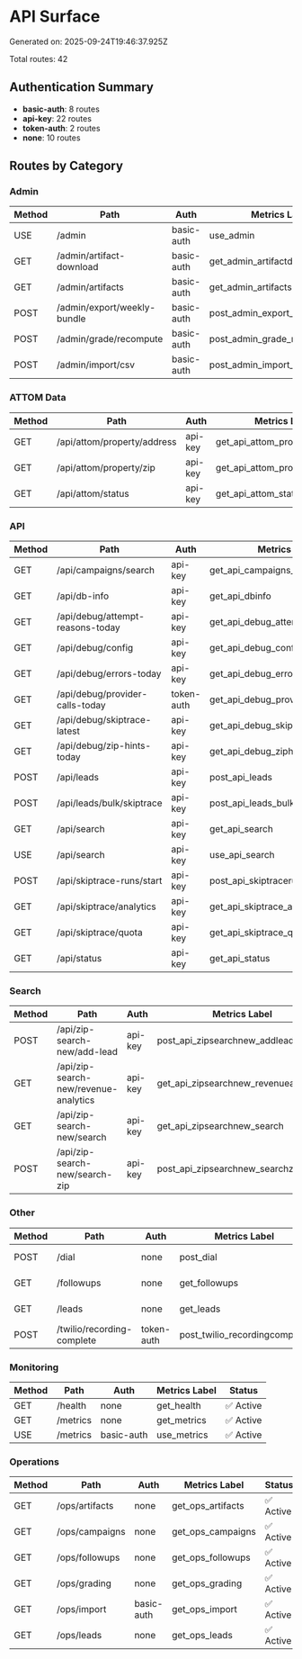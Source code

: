 # API Surface

Generated on: 2025-09-24T19:46:37.925Z

Total routes: 42

## Authentication Summary

- **basic-auth**: 8 routes
- **api-key**: 22 routes
- **token-auth**: 2 routes
- **none**: 10 routes

## Routes by Category

### Admin

| Method | Path | Auth | Metrics Label | Status |
|--------|------|------|---------------|--------|
| USE | /admin | basic-auth | use_admin | ✅ Active |
| GET | /admin/artifact-download | basic-auth | get_admin_artifactdownload | ✅ Active |
| GET | /admin/artifacts | basic-auth | get_admin_artifacts | ✅ Active |
| POST | /admin/export/weekly-bundle | basic-auth | post_admin_export_weeklybundle | ✅ Active |
| POST | /admin/grade/recompute | basic-auth | post_admin_grade_recompute | ✅ Active |
| POST | /admin/import/csv | basic-auth | post_admin_import_csv | ✅ Active |

### ATTOM Data

| Method | Path | Auth | Metrics Label | Status |
|--------|------|------|---------------|--------|
| GET | /api/attom/property/address | api-key | get_api_attom_property_address | ✅ Active |
| GET | /api/attom/property/zip | api-key | get_api_attom_property_zip | ✅ Active |
| GET | /api/attom/status | api-key | get_api_attom_status | ✅ Active |

### API

| Method | Path | Auth | Metrics Label | Status |
|--------|------|------|---------------|--------|
| GET | /api/campaigns/search | api-key | get_api_campaigns_search | ✅ Active |
| GET | /api/db-info | api-key | get_api_dbinfo | ✅ Active |
| GET | /api/debug/attempt-reasons-today | api-key | get_api_debug_attemptreasonstoday | ✅ Active |
| GET | /api/debug/config | api-key | get_api_debug_config | ✅ Active |
| GET | /api/debug/errors-today | api-key | get_api_debug_errorstoday | ✅ Active |
| GET | /api/debug/provider-calls-today | token-auth | get_api_debug_providercallstoday | ✅ Active |
| GET | /api/debug/skiptrace-latest | api-key | get_api_debug_skiptracelatest | ✅ Active |
| GET | /api/debug/zip-hints-today | api-key | get_api_debug_ziphintstoday | ✅ Active |
| POST | /api/leads | api-key | post_api_leads | ✅ Active |
| POST | /api/leads/bulk/skiptrace | api-key | post_api_leads_bulk_skiptrace | ✅ Active |
| GET | /api/search | api-key | get_api_search | ✅ Active |
| USE | /api/search | api-key | use_api_search | ✅ Active |
| POST | /api/skiptrace-runs/start | api-key | post_api_skiptraceruns_start | ✅ Active |
| GET | /api/skiptrace/analytics | api-key | get_api_skiptrace_analytics | ✅ Active |
| GET | /api/skiptrace/quota | api-key | get_api_skiptrace_quota | ✅ Active |
| GET | /api/status | api-key | get_api_status | ✅ Active |

### Search

| Method | Path | Auth | Metrics Label | Status |
|--------|------|------|---------------|--------|
| POST | /api/zip-search-new/add-lead | api-key | post_api_zipsearchnew_addlead | ✅ Active |
| GET | /api/zip-search-new/revenue-analytics | api-key | get_api_zipsearchnew_revenueanalytics | ✅ Active |
| GET | /api/zip-search-new/search | api-key | get_api_zipsearchnew_search | ✅ Active |
| POST | /api/zip-search-new/search-zip | api-key | post_api_zipsearchnew_searchzip | ✅ Active |

### Other

| Method | Path | Auth | Metrics Label | Status |
|--------|------|------|---------------|--------|
| POST | /dial | none | post_dial | ✅ Active |
| GET | /followups | none | get_followups | ✅ Active |
| GET | /leads | none | get_leads | ✅ Active |
| POST | /twilio/recording-complete | token-auth | post_twilio_recordingcomplete | ✅ Active |

### Monitoring

| Method | Path | Auth | Metrics Label | Status |
|--------|------|------|---------------|--------|
| GET | /health | none | get_health | ✅ Active |
| GET | /metrics | none | get_metrics | ✅ Active |
| USE | /metrics | basic-auth | use_metrics | ✅ Active |

### Operations

| Method | Path | Auth | Metrics Label | Status |
|--------|------|------|---------------|--------|
| GET | /ops/artifacts | none | get_ops_artifacts | ✅ Active |
| GET | /ops/campaigns | none | get_ops_campaigns | ✅ Active |
| GET | /ops/followups | none | get_ops_followups | ✅ Active |
| GET | /ops/grading | none | get_ops_grading | ✅ Active |
| GET | /ops/import | basic-auth | get_ops_import | ✅ Active |
| GET | /ops/leads | none | get_ops_leads | ✅ Active |

